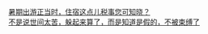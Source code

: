   
[暑期出游正当时，住宿这点儿税事您可知晓？](http://www.dianyue.me/archives/256/gh4nch233jijcjnu/)  
[不是说世间太苦，躲起来算了，而是知道是假的，不被束缚了](http://www.dianyue.me/archives/908/4uz4nji3oab0v0dd/)